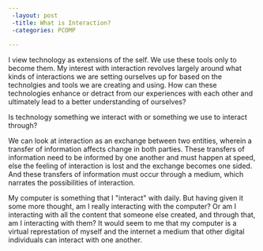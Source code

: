 ```yaml
---
 -layout: post
 -title: What is Interaction?
 -categories: PCOMP
 
---
```


I view technology as extensions of the self. We use these tools only to become them. My interest with interaction revolves largely around what kinds of interactions we are setting ourselves up for based on the technolgies and tools we are creating and using. How can these technologies enhance or detract from our experiences with each other and ultimately lead to a better understanding of ourselves?

Is technology something we interact with or something we use to interact through? 

We can look at interaction as an exchange between two entities, wherein a transfer of information affects change in both parties. These transfers of information need to be informed by one another and must happen at speed, else the feeling of interaction is lost and the exchange becomes one sided. And these transfers of information must occur through a medium, which narrates the possibilities of interaction.

My computer is something that I "interact" with daily. But having given it some more thought, am I really interacting with the computer? Or am I interacting with all the content that someone else created, and through that, am I interacting with them? It would seem to me that my computer is a virtual represtation of myself and the internet a medium that other digital individuals can interact with one another. 




